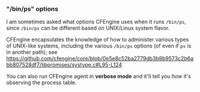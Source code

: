 ### "/bin/ps" options

I am sometimes asked what options CFEngine uses when it runs `/bin/ps`,
since `/bin/ps` can be different based on UNIX/Linux system flavor.

CFEngine encapsulates the knowledge of how to
administer various types of UNIX-like systems,
including the various `/bin/ps` options (of even
if `ps` is in another path); see
<https://github.com/cfengine/core/blob/0e5e8c52ba2779db3b8b9573c2b6abb807528df7/libpromises/systype.c#L95-L124>

You can also run CFEngine agent in **verbose mode** and it'll tell you
_how_ it's observing the process table.


